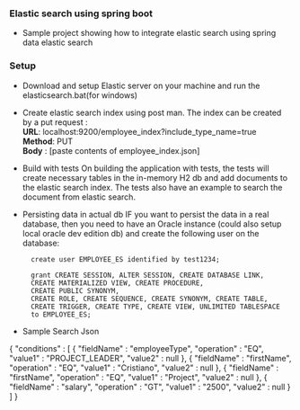 ### Elastic search using spring boot

- Sample project showing how to integrate elastic search using spring data elastic search






### Setup
- Download and setup Elastic server on your machine and run the elasticsearch.bat(for windows)
- Create elastic search index using post man.
   The index can be created by a put request :
   <br/>
     **URL**: localhost:9200/employee_index?include_type_name=true
     <br/>
     **Method**: PUT
     <br/>
     **Body** : [paste contents of  employee_index.json]
	 
- Build with tests
    On building the application with tests, the tests will create necessary tables in the in-memory H2 db and add documents to the elastic search index. The tests also have an example to search the document from elastic search.

- Persisting data in actual db
   IF you want to persist the data in a real database, then you need to have an Oracle instance (could also setup local oracle dev edition db) and create the following user on the database:
   
		create user EMPLOYEE_ES identified by test1234; 

		grant CREATE SESSION, ALTER SESSION, CREATE DATABASE LINK, 
		CREATE MATERIALIZED VIEW, CREATE PROCEDURE, 
		CREATE PUBLIC SYNONYM,
		CREATE ROLE, CREATE SEQUENCE, CREATE SYNONYM, CREATE TABLE,  
		CREATE TRIGGER, CREATE TYPE, CREATE VIEW, UNLIMITED TABLESPACE 
		to EMPLOYEE_ES; 

- Sample Search Json

{
		  "conditions" : [ {
			"fieldName" : "employeeType",
			"operation" : "EQ",
			"value1" : "PROJECT_LEADER",
			"value2" : null
		  }, {
			"fieldName" : "firstName",
			"operation" : "EQ",
			"value1" : "Cristiano",
			"value2" : null
		  }, {
			"fieldName" : "firstName",
			"operation" : "EQ",
			"value1" : "Project",
			"value2" : null
		  }, {
			"fieldName" : "salary",
			"operation" : "GT",
			"value1" : "2500",
			"value2" : null
		  } ]
		}
		
